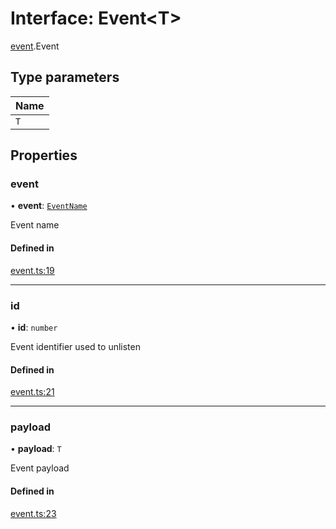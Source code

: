 # Interface: Event<T\>

[event](../modules/event.md).Event

## Type parameters

| Name |
| :------ |
| `T` |

## Properties

### event

• **event**: [`EventName`](../modules/event.md#eventname)

Event name

#### Defined in

[event.ts:19](https://github.com/tauri-apps/tauri/blob/25bcf2b/tooling/api/src/event.ts#L19)

___

### id

• **id**: `number`

Event identifier used to unlisten

#### Defined in

[event.ts:21](https://github.com/tauri-apps/tauri/blob/25bcf2b/tooling/api/src/event.ts#L21)

___

### payload

• **payload**: `T`

Event payload

#### Defined in

[event.ts:23](https://github.com/tauri-apps/tauri/blob/25bcf2b/tooling/api/src/event.ts#L23)
